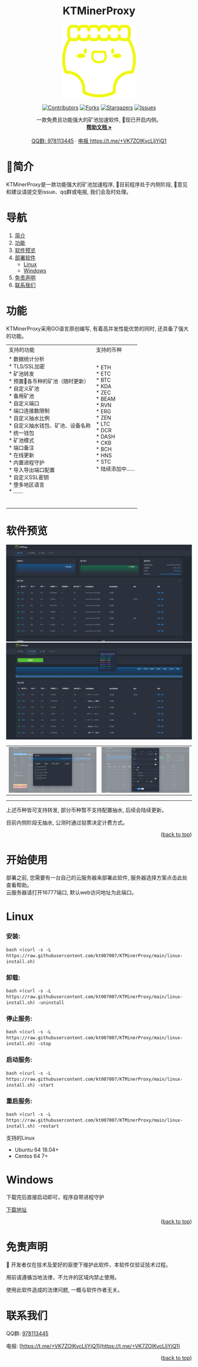 <div id="top"></div>

<!-- PROJECT LOGO -->
<div align="center">

# KTMinerProxy

  <a href="https://github.com/kt007007/KTMinerProxy">
    <img src="./image/logo.png" alt="Logo" width="200" height="200">
  </a>

[![Contributors][contributors-shield]][contributors-url]
[![Forks][forks-shield]][forks-url]
[![Stargazers][stars-shield]][stars-url]
[![Issues][issues-shield]][issues-url]


  <p align="center">
    一款免费且功能强大的矿池加速软件, 现已开启内侧。
    <br />
    <a href="https://kdocs.cn/l/slPG1q488Trc"><strong>帮助文档 »</strong></a>
    <br />
    <br />
    <a href="https://qm.qq.com/cgi-bin/qm/qr?k=2qOW3S0PnHGL_30AmNmLLRDp2bhwIi3M&jump_from=webapi">QQ群: 978113445</a>
    ·
    <a href="https://t.me/+VK7ZOlKvcLljYjQ1"> 电报 https://t.me/+VK7ZOlKvcLljYjQ1</a>
  </p>
</div>

# 简介

<p id="about-the-project">KTMinerProxy是一款功能强大的矿池加速程序, 目前程序处于内侧阶段, 意见和建议请提交至issue、qq群或电报, 我们会及时处理。

# 导航
<ol>
<li>
    <a href="#about-the-project">简介</a>
</li>
<li>
    <a href="#gn">功能</a>
</li>
<li>
    <a href="#preview">软件预览</a>
</li>
<li>
    <a href="#install">部署软件</a>
    <ul>
    <li><a href="#linux">Linux</a></li>
    <li><a href="#windows">Windows</a></li>
    </ul>
</li>
<li><a href="#about">免责声明</a></li>
<li><a href="#about">联系我们</a></li>
</ol>

# 功能

KTMinerProxy采用GO语言原创编写, 有着高并发性能优势的同时, 还具备了强大的功能。
<div align="center" id="gn">
<table>
    <tr>
        <td>支持的功能</td>
        <td>支持的币种</td>
    </tr>
    <tr>
        <td>
            * 数据统计分析<br>
            * TLS/SSL加密<br>
            * 矿池转发<br>
            * 预置各币种的矿池（随时更新）<br>
            * 自定义矿池<br>
            * 备用矿池<br>
            * 自定义端口<br>
            * 端口连接数限制<br>
            * 自定义抽水比例<br>
            * 自定义抽水钱包、矿池、设备名称<br>
            * 统一钱包<br>
            * 矿池模式<br>
            * 端口备注<br>
            * 在线更新<br>
            * 内置进程守护<br>
            * 导入导出端口配置<br>
            * 自定义SSL密钥<br>
            * 堕多地区语言<br>
            * .......<br><br><br>
        </td>
        <td>
            * ETH<br>
            * ETC<br>
            * BTC<br>
            * KDA<br>
            * ZEC<br>
            * BEAM<br>
            * RVN<br>
            * ERG<br>
            * ZEN<br>
            * LTC<br>
            * DCR<br>
            * DASH<br>
            * CKB<br>
            * BCH<br>
            * HNS<br>
            * STC<br>
            * 陆续添加中......<br><br><br><br><br>
        </td>
    </tr>
</table>
</center>
</div>

</p>

<!-- ABOUT THE PROJECT -->
<p id="preview"></p>

# 软件预览

![预览图片](./image/jt1.png)
![预览图片](./image/jt3.png)

<table>
    <tr>
        <td>
            <center>
                <img src="./image/jt5.png" alt="Logo">
            </center>
        </td>
        <td>
            <center>
                <img src="./image/jt2.png" alt="Logo">
            </center>
        </td>
    </tr>
</table>

<hr>


上述币种皆可支持转发, 部分币种暂不支持配置抽水, 后续会陆续更新。

目前内侧阶段无抽水, 公测时通过投票决定计费方式。
<p align="right">(<a href="#top">back to top</a>)</p>



<!-- GETTING STARTED -->
<p id="install"></p>

# 开始使用

部署之前, 您需要有一台自己的云服务器来部署此软件, 服务器选择方案点击此处查看帮助。<br>
云服务器请打开16777端口, 默认web访问地址为此端口。<br>


<p id="linux"></p>

# Linux

### 安装:
```
bash <(curl -s -L https://raw.githubusercontent.com/kt007007/KTMinerProxy/main/linux-install.sh)
```

### 卸载:
```
bash <(curl -s -L https://raw.githubusercontent.com/kt007007/KTMinerProxy/main/linux-install.sh) -uninstall
```

### 停止服务:
```
bash <(curl -s -L https://raw.githubusercontent.com/kt007007/KTMinerProxy/main/linux-install.sh) -stop
```

### 启动服务:
```
bash <(curl -s -L https://raw.githubusercontent.com/kt007007/KTMinerProxy/main/linux-install.sh) -start
```

### 重启服务:
```
bash <(curl -s -L https://raw.githubusercontent.com/kt007007/KTMinerProxy/main/linux-install.sh) -restart
```

支持的Linux

* Ubuntu 64 18.04+
* Centos 64 7+

<p id="windows"></p>

# Windows
下载完后直接启动即可，程序自带进程守护

<a href="https://github.com/kt007007/KTMinerProxy/tree/main/Windows-64">下载地址</a>


<p align="right">(<a href="#top">back to top</a>)</p>

<!-- CONTACT -->
<p id="about"></p>

# 免责声明
<p id="flsm">
开发者仅在技术及爱好的驱使下维护此软件，本软件仅验证技术过程。

用前请遵循当地法律，不允许的区域内禁止使用。

使用此软件造成的法律问题, 一概与软件作者无关。
</p>


# 联系我们

QQ群: [978113445](https://qm.qq.com/cgi-bin/qm/qr?k=2qOW3S0PnHGL_30AmNmLLRDp2bhwIi3M&jump_from=webapi)

电报: [https://t.me/+VK7ZOlKvcLljYjQ1](https://t.me/+VK7ZOlKvcLljYjQ1)

<p align="right">(<a href="#top">back to top</a>)</p>


[contributors-shield]: https://img.shields.io/github/contributors/kt007007/KTMinerProxy.svg?style=for-the-badge
[contributors-url]: https://github.com/kt007007/KTMinerProxy/graphs/contributors
[forks-shield]: https://img.shields.io/github/forks/kt007007/KTMinerProxy.svg?style=for-the-badge
[forks-url]: https://github.com/kt007007/KTMinerProxy/network/members
[stars-shield]: https://img.shields.io/github/stars/kt007007/KTMinerProxy.svg?style=for-the-badge
[stars-url]: https://github.com/kt007007/KTMinerProxy/stargazers
[issues-shield]: https://img.shields.io/github/issues/kt007007/KTMinerProxy.svg?style=for-the-badge
[issues-url]: https://github.com/kt007007/KTMinerProxy/issues
[license-shield]: https://img.shields.io/github/license/kt007007/KTMinerProxy.svg?style=for-the-badge